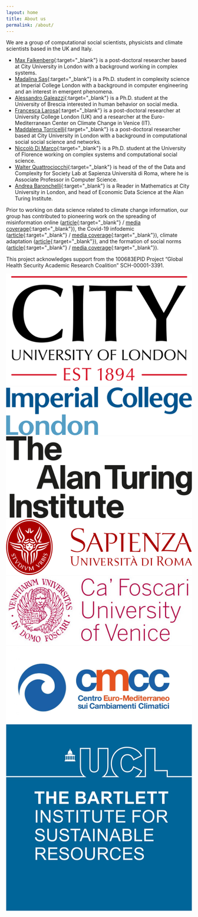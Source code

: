 ```yaml
---
layout: home
title: About us
permalink: /about/
---
```



We are a group of computational social scientists, physicists and climate scientists based in the UK and Italy.



- [Max Falkenberg](https://twitter.com/MaxFalken){:target="_blank"} is a post-doctoral researcher based at City University in London with a background working in complex systems.
- [Madalina Sas](https://mis.pm){:target="_blank"} is a Ph.D. student in complexity science at Imperial College London with a background in computer engineering and an interest in emergent phenomena.
- [Alessandro Galeazzi](https://scholar.google.com/citations?user=LGWBII4AAAAJ&hl){:target="_blank"} is a Ph.D. student at the University of Brescia interested in human behavior on social media.
- [Francesca Larosa](https://scholar.google.com/citations?user=89qTlnEAAAAJ&hl=it&oi=ao){:target="_blank"} is a post-doctoral researcher at University College London (UK) and a researcher at the Euro-Mediterranean Center on Climate Change in Venice (IT).
- [Maddalena Torricelli](https://scholar.google.com/citations?user=tIdKNm0AAAAJ&hl=it){:target="_blank"} is a post-doctoral researcher based at City University in London with a background in computational social social science and networks.
- [Niccolò Di Marco](https://twitter.com/Nicco84394204){:target="_blank"} is a Ph.D. student at the University of Florence working on complex systems and computational social science.
- [Walter Quattrociocchi](https://sites.google.com/view/walterquattrociocchi/home){:target="_blank"} is head of the of the Data and Complexity for Society Lab at Sapienza Università di Roma, where he is Associate Professor in Computer Science.
- [Andrea Baronchelli](https://www.andreabaronchelli.com/){:target="_blank"} is a Reader in Mathematics at City University in London, and head of Economic Data Science at the Alan Turing Institute.

Prior to working on data science related to climate change information, our group has contributed to pioneering work on the spreading of misinformation online ([article](https://www.pnas.org/content/113/3/554){:target="_blank"} / [media coverage](https://pnas.altmetric.com/details/4951559){:target="_blank"}), the Covid-19 infodemic ([article](https://doi.org/10.1038/s41598-020-73510-5){:target="_blank"} / [media coverage](https://nature.altmetric.com/details/91846881){:target="_blank"}), climate adaptation ([article](https://iopscience.iop.org/article/10.1088/1748-9326/ab304d){:target="_blank"}), and the formation of social norms ([article](https://www.science.org/doi/abs/10.1126/science.aas8827){:target="_blank"} / [media coverage](https://www.scientificamerican.com/article/the-25-revolution-how-big-does-a-minority-have-to-be-to-reshape-society/){:target="_blank"}).

This project acknowledges support from the 100683EPID Project “Global Health Security Academic Research Coalition” SCH-00001-3391.

<div class="flexi flexi-7">
<div><img src="/assets/img/city-uni.jpg"></div>
<div><img src="/assets/img/imperial.png"></div>
<div><img src="/assets/img/turing.jpg"></div>
<div><img src="/assets/img/sapienza.png"></div>
<div><img src="/assets/img/cafoscari.jpg"></div>
<div><img src="/assets/img/CMCCorizzontaleCOL.jpg"></div>
<div><img src="/assets/img/ISR_UCL.jpg"></div>
</div>
